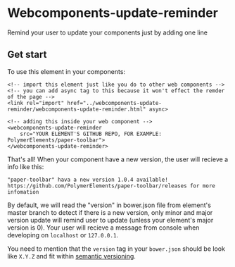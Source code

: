 # Webcomponents-update-reminder
Remind your user to update your components just by adding one line

## Get start
To use this element in your components:
```
<!-- import this element just like you do to other web components -->
<!-- you can add async tag to this because it won't effect the remder of the page -->
<link rel="import" href="../webcomponents-update-reminder/webcomponents-update-reminder.html" async>

<!-- adding this inside your web component -->
<webcomponents-update-reminder
    src="YOUR ELEMENT'S GITHUB REPO, FOR EXAMPLE: PolymerElements/paper-toolbar">
</webcomponents-update-reminder>
```
That's all! When your component have a new version, the user will recieve a info like this:
```
"paper-toolbar" hava a new version 1.0.4 available! https://github.com/PolymerElements/paper-toolbar/releases for more infomation
```

By default, we will read the "version" in bower.json file from element's master branch to detect if there is a new version, only minor and major version update will remind user to update (unless your element's major version is 0). Your user will recieve a message from console when developing on `localhost` or `127.0.0.1`.

You need to mention that the `version` tag in your `bower.json` should be look like `X.Y.Z` and fit within [semantic versioning](http://semver.org/).
